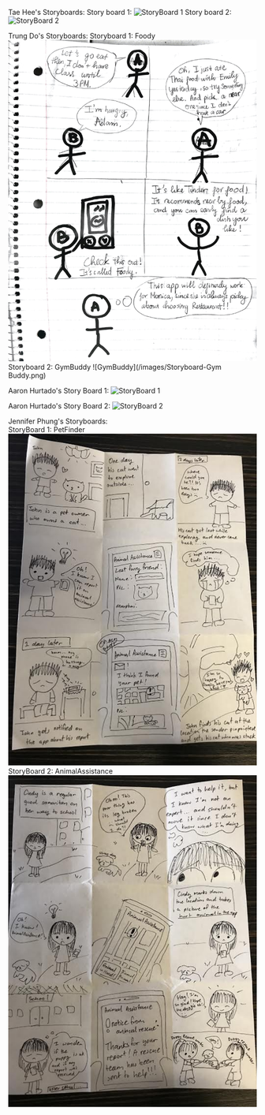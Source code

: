 Tae Hee's Storyboards:
Story board 1:
![StoryBoard 1](http://i.imgur.com/8MHxhVi.jpg)
Story board 2:
![StoryBoard 2](http://i.imgur.com/gf3vjwV.jpg)

Trung Do's Storyboards:
Storyboard 1: Foody
![Foody](/images/Storyboard-Foody.png)
Storyboard 2: GymBuddy
![GymBuddy](/images/Storyboard-Gym Buddy.png)

Aaron Hurtado's Story Board 1:
![StoryBoard 1](http://i.imgur.com/6qKpc1x.jpg)

Aaron Hurtado's Story Board 2:
![StoryBoard 2](http://i.imgur.com/p5ajkdS.jpg)

Jennifer Phung's Storyboards: <br/>
StoryBoard 1: PetFinder <br/>
![StoryBoard 1](/images/petfinderstoryboard.jpg)
<br/>
StoryBoard 2: AnimalAssistance <br/>
![StoryBoard 2](/images/animalassistancestoryboard.jpg)

